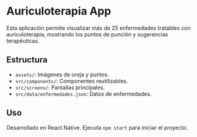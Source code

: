 # Auriculoterapia App

Esta aplicación permite visualizar más de 25 enfermedades tratables con auriculoterapia, mostrando los puntos de punción y sugerencias terapéuticas.

## Estructura

- `assets/`: Imágenes de oreja y puntos.
- `src/components/`: Componentes reutilizables.
- `src/screens/`: Pantallas principales.
- `src/data/enfermedades.json`: Datos de enfermedades.

## Uso

Desarrollado en React Native. Ejecuta `npm start` para iniciar el proyecto.